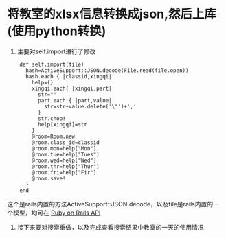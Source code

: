 # 将教室的xlsx信息转换成json,然后上库(使用python转换)
  1. 主要对self.import进行了修改
```
    def self.import(file)
      hash=ActiveSupport::JSON.decode(File.read(file.open))
      hash.each { |classid,xingqi|
        help={}
        xingqi.each{ |xingqi,part|
          str=""
          part.each { |part,value|
            str=str+value.delete('\"')+','
          }
          str.chop!
          help[xingqi]=str
        }
        @room=Room.new
        @room.class_id=classid
        @room.mon=help["Mon"]
        @room.tue=help["Tues"]
        @room.wed=help["Wed"]
        @room.thr=help["Thur"]
        @room.fri=help["Fir"]
        @room.save!
      }
    end
 ```
  这个是rails内置的方法ActiveSupport::JSON.decode，以及file是rails内置的一个模型，均可在 [Ruby on Rails API]( http://api.rubyonrails.org/)
  1. 接下来要对搜索重做，以及完成查看搜索结果中教室的一天的使用情况
